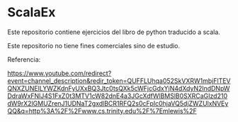 # ScalaEx
Este repositorio contiene ejercicios del libro de python traducido a scala.

Este repositorio no tiene fines comerciales sino de estudio. 

Referencia:

https://www.youtube.com/redirect?event=channel_description&redir_token=QUFFLUhqa052SkVXRW1mbjFlTEVQNXZUNElLYWZKdnFyUXxBQ3Jtc0tsQXk5cWFjcGdxYjN4dXdyN2lndDNpWDdraWxFNlJ4S1FxZ0t3MTV1cW82dnE4a3JGcXdfWlBMSlB0SXRCaGIzd210dW9rX2lGMUZrenJ1UDNaT2gxdlBCR1RFQ2s0cFpIc0hjaVQ5djZWZUlxNVEyQQ&q=http%3A%2F%2Fwww.cs.trinity.edu%2F%7Emlewis%2F